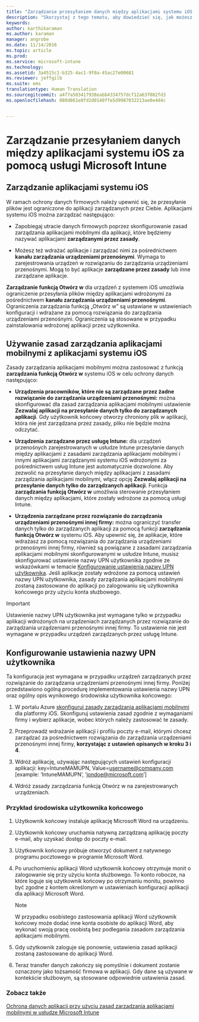 ```yaml
---
title: "Zarządzanie przesyłaniem danych między aplikacjami systemu iOS | Microsoft Intune"
description: "Skorzystaj z tego tematu, aby dowiedzieć się, jak możesz użyć funkcji systemu iOS Otwórz w oraz zasad zarządzania aplikacjami mobilnymi do zarządzania transferami danych pomiędzy aplikacjami."
keywords: 
author: karthikaraman
ms.author: karaman
manager: angrobe
ms.date: 11/14/2016
ms.topic: article
ms.prod: 
ms.service: microsoft-intune
ms.technology: 
ms.assetid: 3a4515c1-b325-4ac1-9f0a-45ac27e00681
ms.reviewer: jeffgilb
ms.suite: ems
translationtype: Human Translation
ms.sourcegitcommit: a4f7a503417938eabb4334757dcf12a63f082fd3
ms.openlocfilehash: 080d861e8fd2d0140ffe5d9987032213ae0e4d4c


---
```


# <a name="manage-data-transfer-between-ios-apps-with-microsoft-intune"></a>Zarządzanie przesyłaniem danych między aplikacjami systemu iOS za pomocą usługi Microsoft Intune
## <a name="manage-ios-apps"></a>Zarządzanie aplikacjami systemu iOS
W ramach ochrony danych firmowych należy upewnić się, że przesyłanie plików jest ograniczone do aplikacji zarządzanych przez Ciebie.  Aplikacjami systemu iOS można zarządzać następująco:

-   Zapobiegaj utracie danych firmowych poprzez skonfigurowanie zasad zarządzania aplikacjami mobilnymi dla aplikacji, które będziemy nazywać aplikacjami **zarządzanymi przez zasady**.

-   Możesz też wdrażać aplikacje i zarządzać nimi za pośrednictwem **kanału zarządzania urządzeniami przenośnymi**.  Wymaga to zarejestrowania urządzeń w rozwiązaniu do zarządzania urządzeniami przenośnymi. Mogą to być aplikacje **zarządzane przez zasady** lub inne zarządzane aplikacje.

**Zarządzanie funkcją Otwórz w** dla urządzeń z systemem iOS umożliwia ograniczenie przesyłania plików między aplikacjami wdrożonymi za pośrednictwem **kanału zarządzania urządzeniami przenośnymi**. Ograniczenia zarządzania funkcją „Otwórz w” są ustawiane w ustawieniach konfiguracji i wdrażane za pomocą rozwiązania do zarządzania urządzeniami przenośnymi.  Ograniczenia są stosowane w przypadku zainstalowania wdrożonej aplikacji przez użytkownika.
##  <a name="using-mam-with-ios-apps"></a>Używanie zasad zarządzania aplikacjami mobilnymi z aplikacjami systemu iOS
Zasady zarządzania aplikacjami mobilnymi można zastosować z funkcją **zarządzania funkcją Otwórz w** systemu iOS w celu ochrony danych następująco:

-   **Urządzenia pracowników, które nie są zarządzane przez żadne rozwiązanie do zarządzania urządzeniami przenośnymi:** można skonfigurować dla zasad zarządzania aplikacjami mobilnymi ustawienie **Zezwalaj aplikacji na przesyłanie danych tylko do zarządzanych aplikacji**. Gdy użytkownik końcowy otworzy chroniony plik w aplikacji, która nie jest zarządzana przez zasady, pliku nie będzie można odczytać.

-   **Urządzenia zarządzane przez usługę Intune:** dla urządzeń przenośnych zarejestrowanych w usłudze Intune przesyłanie danych między aplikacjami z zasadami zarządzania aplikacjami mobilnymi i innymi aplikacjami zarządzanymi systemu iOS wdrożonymi za pośrednictwem usług Intune jest automatycznie dozwolone. Aby zezwolić na przesyłanie danych między aplikacjami z zasadami zarządzania aplikacjami mobilnymi, włącz opcję **Zezwalaj aplikacji na przesyłanie danych tylko do zarządzanych aplikacji**. Funkcja **zarządzania funkcją Otwórz w** umożliwia sterowanie przesyłaniem danych między aplikacjami, które zostały wdrożone za pomocą usługi Intune.   

-   **Urządzenia zarządzane przez rozwiązanie do zarządzania urządzeniami przenośnymi innej firmy:** można ograniczyć transfer danych tylko do zarządzanych aplikacji za pomocą funkcji **zarządzania funkcją Otwórz w** systemu iOS.
Aby upewnić się, że aplikacje, które wdrażasz za pomocą rozwiązania do zarządzania urządzeniami przenośnymi innej firmy, również są powiązane z zasadami zarządzania aplikacjami mobilnymi skonfigurowanymi w usłudze Intune, musisz skonfigurować ustawienie nazwy UPN użytkownika zgodnie ze wskazówkami w temacie [Konfigurowanie ustawienia nazwy UPN użytkownika](#configure-user-upn-setting).  Jeśli aplikacje zostały wdrożone za pomocą ustawień nazwy UPN użytkownika, zasady zarządzania aplikacjami mobilnymi zostaną zastosowane do aplikacji po zalogowaniu się użytkownika końcowego przy użyciu konta służbowego.

> [!IMPORTANT]
> Ustawienie nazwy UPN użytkownika jest wymagane tylko w przypadku aplikacji wdrożonych na urządzeniach zarządzanych przez rozwiązanie do zarządzania urządzeniami przenośnymi innej firmy.  To ustawienie nie jest wymagane w przypadku urządzeń zarządzanych przez usługę Intune.

## <a name="configure-user-upn-setting"></a>Konfigurowanie ustawienia nazwy UPN użytkownika
Ta konfiguracja jest wymagana w przypadku urządzeń zarządzanych przez rozwiązanie do zarządzania urządzeniami przenośnymi innej firmy. Poniżej przedstawiono ogólną procedurę implementowania ustawienia nazwy UPN oraz ogólny opis wynikowego środowiska użytkownika końcowego:


1.  W portalu Azure [skonfiguruj zasady zarządzania aplikacjami mobilnymi](create-and-deploy-mobile-app-management-policies-with-microsoft-intune.md) dla platformy iOS. Skonfiguruj ustawienia zasad zgodnie z wymaganiami firmy i wybierz aplikacje, wobec których należy zastosować te zasady.

2.  Przeprowadź wdrażanie aplikacji i profilu poczty e-mail, którymi chcesz zarządzać za pośrednictwem rozwiązania do zarządzania urządzeniami przenośnymi innej firmy, **korzystając z ustawień opisanych w kroku 3 i 4**.

3.  Wdróż aplikację, używając następujących ustawień konfiguracji aplikacji: key=IntuneMAMUPN, Value=<username@company.com> [example: ‘IntuneMAMUPN’, ‘jondoe@microsoft.com’]

4.  Wdróż zasady zarządzania funkcją Otwórz w na zarejestrowanych urządzeniach.

### <a name="example-end-user-experience"></a>Przykład środowiska użytkownika końcowego

1.  Użytkownik końcowy instaluje aplikację Microsoft Word na urządzeniu.

2.  Użytkownik końcowy uruchamia natywną zarządzaną aplikację poczty e-mail, aby uzyskać dostęp do poczty e-mail.

3.  Użytkownik końcowy próbuje otworzyć dokument z natywnego programu pocztowego w programie Microsoft Word.

4.  Po uruchomieniu aplikacji Word użytkownik końcowy otrzymuje monit o zalogowanie się przy użyciu konta służbowego.  To konto robocze, na które loguje się użytkownik końcowy po otrzymaniu monitu, powinno być zgodne z kontem określonym w ustawieniach konfiguracji aplikacji dla aplikacji Microsoft Word.

    > [!NOTE]
    > W przypadku osobistego zastosowania aplikacji Word użytkownik końcowy może dodać inne konta osobiste do aplikacji Word, aby wykonać swoją pracę osobistą bez podlegania zasadom zarządzania aplikacjami mobilnymi.

5.  Gdy użytkownik zaloguje się ponownie, ustawienia zasad aplikacji zostaną zastosowane do aplikacji Word.

6.  Teraz transfer danych zakończy się pomyślnie i dokument zostanie oznaczony jako tożsamość firmowa w aplikacji. Gdy dane są używane w kontekście służbowym, są stosowane odpowiednie ustawienia zasad.

### <a name="see-also"></a>Zobacz także
[Ochrona danych aplikacji przy użyciu zasad zarządzania aplikacjami mobilnymi w usłudze Microsoft Intune](protect-app-data-using-mobile-app-management-policies-with-microsoft-intune.md)



<!--HONumber=Nov16_HO1-->


